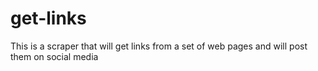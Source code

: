 # get-links
This is a scraper that will get links from a set of web pages and will post them on social media 
